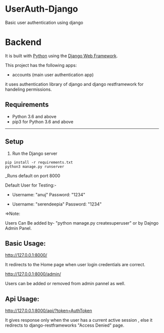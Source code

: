 # UserAuth-Django
Basic user authentication using django

# Backend

It is built with [Python][0] using the [Django Web Framework][1].

This project has the following apps:

* accounts (main user authentication app)

it uses authentication library of django and django restframework for handeling permissions.


## Requirements

- Python 3.6 and above
- pip3 for Python 3.6 and above


---


## Setup

1. Run the Django server

```
pip install -r requirements.txt
python3 manage.py runserver
```

_Runs default on port 8000

Default User for Testing:-

* Username: "anuj" Password: "1234"

* Username: "serendeepia" Password: "1234"

=>Note: 

Users Can Be added by- "python manage.py createsuperuser" or by Dajngo Admin Panel.

## Basic Usage:

http://127.0.0.1:8000/

It redirects to the Home page when user login credentials are correct.

http://127.0.0.1:8000/admin/

Users can be added or removed from admin pannel as well.

## Api Usage:
 
 http://127.0.0.1:8000/api/?token=AuthToken
 
 It gives response only when the user has a current active session , else it redirects to django-restframeworks "Access Denied" page.

[0]: https://www.python.org/
[1]: https://www.djangoproject.com/
